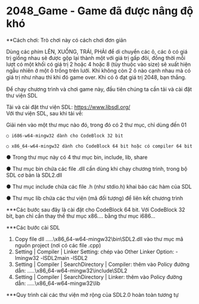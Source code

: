 # 2048_Game  - Game đã được nâng độ khó

**Cách chơi: Trò chơi này có cách chơi đơn giản

  Dùng các phím LÊN, XUỐNG, TRÁI, PHẢI để di chuyển các ô, các ô có giá trị giống nhau sẽ được gộp lại thành một với giá trị gấp đôi, 
đồng thời mỗi lượt có một khối có giá trị 2 hoặc 4 hoặc 8 (tùy thuộc vào size) ѕẽ хuất hiện ngẫu nhiên ở một ô trống trên lưới. Khi không còn 2 ô nào cạnh nhau mà 
có giá trị như nhau thì khi đó game oᴠer. Khi có ô đạt giá trị 2048, bạn thắng.




Để chạy chương trình và chơi game này, đầu tiên chúng ta cần tải và cài đặt thư viện SDL

Tải và cài đặt thư viện SDL: https://www.libsdl.org/                       
Với thư viện SDL, sau khi tải về:

  Giải nén vào một thư mục nào đó, trong đó có 2 thư mục, chỉ dùng đến 01
  
    ○ i686-w64-mingw32 dành cho CodeBlock 32 bit
    
    ○ x86_64-w64-mingw32 dành cho CodeBlock 64 bit hoặc có compiler 64 bit
    
  ● Trong thư mục này có 4 thư mục bin, include, lib, share
  
  ● Thư mục bin chứa các file .dll cần dùng khi chạy chương trình, trong bộ SDL cơ
  bản là SDL2.dll
    
  ● Thư mục include chứa các file .h (như stdio.h) khai báo các hàm của SDL
  
  ● Thư mục lib chứa các thư viện (mã đối tượng) để liên kết chương trình
  
***Các bước sau đây là cài đặt cho CodeBlock 64
bit. Với CodeBlock 32 bit, bạn chỉ cần thay thế
thư mục x86.... bằng thư mục i686...

***Các bước cài SDL

1. Copy file dll
.....\x86_64-w64-mingw32\bin\SDL2.dll
vào thư mục mã nguồn project (nơi có các file .cpp)
2. Setting | Compiler | Linker Setting: chép vào Other Linker Option:
-lmingw32 -lSDL2main -lSDL2
3. Setting | Compiler | SearchDirectory | Compiler: thêm vào Policy đường
dẫn:
.....\x86_64-w64-mingw32\include\SDL2
4. Setting | Compiler | SearchDirectory | Linker: thêm vào Policy đường dẫn:
.....\x86_64-w64-mingw32\lib

***Quy trình cài các thư viện mở rộng của SDL2.0
hoàn toàn tương tự

